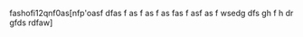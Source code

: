 fashofi12qnf0as[nfp'oasf
dfas f
as f
as f
as 
fas
 f
 asf 
 as
 f 
 wsedg
 dfs 
 gh
 f h
  dr
  gfds
  rdfaw]